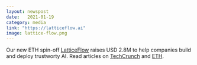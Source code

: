 ```yaml
---
layout: newspost
date:   2021-01-19
category: media
link: "https://latticeflow.ai"
image: lattice-flow.png
---
```



Our new ETH spin-off [LatticeFlow](https://latticeflow.ai/) raises USD 2.8M to help companies build and deploy trustworty AI. Read articles on <a href="https://techcrunch.com/2021/01/19/eth-spin-off-latticeflow-raises-2-8m-to-help-build-trustworthy-ai-systems/">TechCrunch</a> and <a href="https://ethz.ch/en/news-and-events/eth-news/news/2021/01/spin-off-receives-us-dollar-for-trustworthy-ai.html">ETH</a>.
